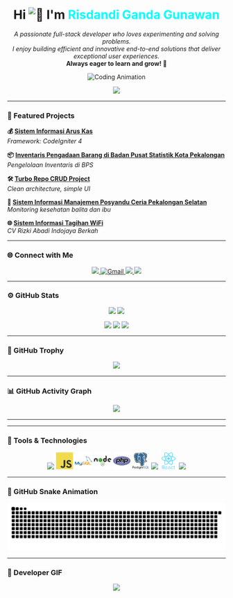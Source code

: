 <h1 align="center">Hi <img src="https://raw.githubusercontent.com/MartinHeinz/MartinHeinz/master/wave.gif" width="30px" alt="👋" /> I'm <span style="color:#00ffff;">Risdandi Ganda Gunawan</span></h1>

<p align="center">
  <em>A passionate full-stack developer who loves experimenting and solving problems.</em><br>
  <em>I enjoy building efficient and innovative end-to-end solutions that deliver exceptional user experiences.</em><br>
  <strong>Always eager to learn and grow! 🚀</strong>
</p>

<p align="center">
  <img height="270" src="https://raw.githubusercontent.com/hasibul-hasan-shuvo/hasibul-hasan-shuvo/main/images/coding-boy.gif" alt="Coding Animation" />
</p>

<p align="center">
  <img src="https://readme-typing-svg.demolab.com?font=Fira+Code&pause=1000&color=0EA5E9&center=true&vCenter=true&width=600&height=50&lines=Hi+there!+I'm+Risdandi+Ganda+Gunawan.;Fullstack+Engineer+%7C+React+%7C+Golang+%7C+TailwindCSS.;CodeIgniter+%7C+PHP+%7C+MySQL+%7C+PostgreSQL;Crafting+code+that+matters+%E2%9A%99%EF%B8%8F;Open+Source+Contributor+%F0%9F%94%A5;Always+Learning%2C+Always+Building+%F0%9F%9A%80"/>
</p>








---

### 🚀 Featured Projects

<ul style="list-style: none; padding: 0;">
  <li>
    <p><strong>💰 <a href="https://github.com/asstroboyz/hera" target="_blank">Sistem Informasi Arus Kas </a></strong><br/>
    <em>Framework: CodeIgniter 4</em></p>
  </li>
  <li>
    <p><strong>📦 <a href="https://github.com/asstroboyz/Inventaris_Pengadaan" target="_blank">Inventaris Pengadaan Barang di Badan Pusat Statistik Kota Pekalongan</a></strong><br/>
    <em>Pengelolaan Inventaris di BPS</em></p>
  </li>
  <li>
    <p><strong>🛠️ <a href="https://github.com/asstroboyz/monorepo" target="_blank">Turbo Repo CRUD Project</a></strong><br/>
    <em>Clean architecture, simple UI</em></p>
  </li>
  <li>
    <p><strong>🏥 <a href="https://github.com/asstroboyz/e-Posyandu" target="_blank">Sistem Informasi Manajemen Posyandu Ceria Pekalongan Selatan</a></strong><br/>
    <em>Monitoring kesehatan balita dan ibu</em></p>
  </li>
  <li>
    <p><strong>🌐 <a href="https://github.com/asstroboyz/bulma-react" target="_blank">Sistem Informasi Tagihan WiFi</a></strong><br/>
    <em>CV Rizki Abadi Indojaya Berkah</em></p>
  </li>
</ul>

---

### 🌐 Connect with Me

<p align="center">
  <a href="https://www.linkedin.com/in/risdandi-ganda-gunawan-5831052b8/" target="_blank">
    <img src="https://img.shields.io/badge/LinkedIn-0077B5?style=for-the-badge&logo=linkedin&logoColor=white" />
  </a>
<a href="mailto:gandagunawan36@gmail.com" target="_blank">
        <img src="https://img.shields.io/static/v1?message=Gmail&logo=gmail&label=gandagunawan36@gmail.com&color=D14836&logoColor=white&labelColor=&style=for-the-badge" height="30" alt="Gmail" />
    </a>

  <a href="https://www.instagram.com/_v.sycho/" target="_blank">
    <img src="https://img.shields.io/badge/Instagram-E4405F?style=for-the-badge&logo=instagram&logoColor=white" />
  </a>
  <a href="https://github.com/asstroboyz" target="_blank">
    <img src="https://img.shields.io/badge/GitHub-181717?style=for-the-badge&logo=github&logoColor=white" />
  </a>
</p>

---

### ⚙️ GitHub Stats

<p align="center">
  <img src="https://github-readme-stats.vercel.app/api?username=asstroboyz&show_icons=true&theme=radical" width="400" />
  <img src="https://github-readme-stats.vercel.app/api/top-langs/?username=asstroboyz&layout=compact&theme=radical" width="400" />
</p>

<p align="center">
  <img src="https://komarev.com/ghpvc/?username=asstroboyz&label=Profile%20views&color=0e75b6&style=flat" />
  <img src="https://custom-icon-badges.herokuapp.com/github/followers/asstroboyz?logo=github&style=social" />
  <img src="https://custom-icon-badges.herokuapp.com/github/stars/asstroboyz?logo=star&style=social&logoColor=black" />
</p>

---

### 🌟 GitHub Trophy

<p align="center">
  <img src="https://github-profile-trophy.vercel.app/?username=asstroboyz&theme=dracula&column=6&margin-w=10&margin-h=15" />
</p>

---

### 📊 GitHub Activity Graph

<p align="center">
  <img src="https://github-readme-activity-graph.vercel.app/graph?username=asstroboyz&theme=github-compact&area=true" />
</p>

---


---

### 🔧 Tools & Technologies

<p align="center">
  <img src="https://cdn.worldvectorlogo.com/logos/codeigniter.svg" width="40" />
  <img src="https://raw.githubusercontent.com/devicons/devicon/master/icons/javascript/javascript-original.svg" width="40" />
  <img src="https://raw.githubusercontent.com/devicons/devicon/master/icons/mysql/mysql-original-wordmark.svg" width="40" />
  <img src="https://raw.githubusercontent.com/devicons/devicon/master/icons/nodejs/nodejs-original-wordmark.svg" width="40" />
  <img src="https://raw.githubusercontent.com/devicons/devicon/master/icons/php/php-original.svg" width="40" />
  <img src="https://raw.githubusercontent.com/devicons/devicon/master/icons/postgresql/postgresql-original-wordmark.svg" width="40" />
  <img src="https://www.vectorlogo.zone/logos/getpostman/getpostman-icon.svg" width="40" />
  <img src="https://raw.githubusercontent.com/devicons/devicon/master/icons/react/react-original-wordmark.svg" width="40" />
  <img src="https://www.vectorlogo.zone/logos/tailwindcss/tailwindcss-icon.svg" width="40" />
</p>

---

### 🐍 GitHub Snake Animation

<p align="center">
  <img src="https://github.com/asstroboyz/asstroboyz/blob/output/snake.svg" />
</p>

---

### 🎨 Developer GIF

<p align="center">
  <img src="https://media.giphy.com/media/LmNwrBhejkK9EFP504/giphy.gif" width="100" />
</p>

<!-- 🌙 Dark/Light mode auto support (GitHub handles this by default using prefers-color-scheme) -->

<!-- No manual setup needed for README.md -->

<!-- Optional: Theme-aware badges or content can use shields.io or SVGs with light/dark variants -->
